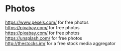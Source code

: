 # Photos

https://www.pexels.com/ for free photos  
https://pixabay.com/ for free photos  
https://pixabay.com/ for free photos  
https://unsplash.com/ for free photos  
http://thestocks.im/ for a free stock media aggregator  